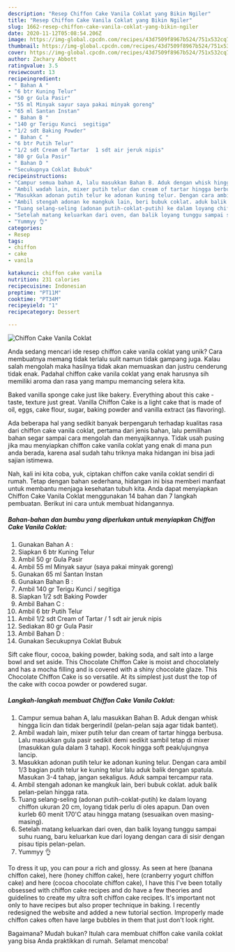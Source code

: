 ```yaml
---
description: "Resep Chiffon Cake Vanila Coklat yang Bikin Ngiler"
title: "Resep Chiffon Cake Vanila Coklat yang Bikin Ngiler"
slug: 1662-resep-chiffon-cake-vanila-coklat-yang-bikin-ngiler
date: 2020-11-12T05:08:54.206Z
image: https://img-global.cpcdn.com/recipes/43d7509f8967b524/751x532cq70/chiffon-cake-vanila-coklat-foto-resep-utama.jpg
thumbnail: https://img-global.cpcdn.com/recipes/43d7509f8967b524/751x532cq70/chiffon-cake-vanila-coklat-foto-resep-utama.jpg
cover: https://img-global.cpcdn.com/recipes/43d7509f8967b524/751x532cq70/chiffon-cake-vanila-coklat-foto-resep-utama.jpg
author: Zachary Abbott
ratingvalue: 3.5
reviewcount: 13
recipeingredient:
- " Bahan A "
- "6 btr Kuning Telur"
- "50 gr Gula Pasir"
- "55 ml Minyak sayur saya pakai minyak goreng"
- "65 ml Santan Instan"
- " Bahan B "
- "140 gr Terigu Kunci  segitiga"
- "1/2 sdt Baking Powder"
- " Bahan C "
- "6 btr Putih Telur"
- "1/2 sdt Cream of Tartar  1 sdt air jeruk nipis"
- "80 gr Gula Pasir"
- " Bahan D "
- "Secukupnya Coklat Bubuk"
recipeinstructions:
- "Campur semua bahan A, lalu masukkan Bahan B. Aduk dengan whisk hingga licin dan tidak bergerindil (pelan-pelan saja agar tidak bantet)."
- "Ambil wadah lain, mixer putih telur dan cream of tartar hingga berbusa. Lalu masukkan gula pasir sedikit demi sedikit sambil tetap di mixer (masukkan gula dalam 3 tahap). Kocok hingga soft peak/ujungnya lancip."
- "Masukkan adonan putih telur ke adonan kuning telur. Dengan cara ambil 1/3 bagian putih telur ke kuning telur lalu aduk balik dengan spatula. Masukan 3-4 tahap, jangan sekaligus. Aduk sampai tercampur rata."
- "Ambil stengah adonan ke mangkuk lain, beri bubuk coklat. aduk balik pelan-pelan hingga rata."
- "Tuang selang-seling (adonan putih-coklat-putih) ke dalam loyang chiffon ukuran 20 cm, loyang tidak perlu di oles apapun. Dan oven kurleb 60 menit 170&#39;C atau hingga matang (sesuaikan oven masing-masing)."
- "Setelah matang keluarkan dari oven, dan balik loyang tunggu sampai suhu ruang, baru keluarkan kue dari loyang dengan cara di sisir dengan pisau tipis pelan-pelan."
- "Yummyy 👌"
categories:
- Resep
tags:
- chiffon
- cake
- vanila

katakunci: chiffon cake vanila 
nutrition: 231 calories
recipecuisine: Indonesian
preptime: "PT11M"
cooktime: "PT34M"
recipeyield: "1"
recipecategory: Dessert

---
```



![Chiffon Cake Vanila Coklat](https://img-global.cpcdn.com/recipes/43d7509f8967b524/751x532cq70/chiffon-cake-vanila-coklat-foto-resep-utama.jpg)

Anda sedang mencari ide resep chiffon cake vanila coklat yang unik? Cara membuatnya memang tidak terlalu sulit namun tidak gampang juga. Kalau salah mengolah maka hasilnya tidak akan memuaskan dan justru cenderung tidak enak. Padahal chiffon cake vanila coklat yang enak harusnya sih memiliki aroma dan rasa yang mampu memancing selera kita.

Baked vanilla sponge cake just like bakery. Everything about this cake - taste, texture just great. Vanilla Chiffon Cake is a light cake that is made of oil, eggs, cake flour, sugar, baking powder and vanilla extract (as flavoring).

Ada beberapa hal yang sedikit banyak berpengaruh terhadap kualitas rasa dari chiffon cake vanila coklat, pertama dari jenis bahan, lalu pemilihan bahan segar sampai cara mengolah dan menyajikannya. Tidak usah pusing jika mau menyiapkan chiffon cake vanila coklat yang enak di mana pun anda berada, karena asal sudah tahu triknya maka hidangan ini bisa jadi sajian istimewa.


Nah, kali ini kita coba, yuk, ciptakan chiffon cake vanila coklat sendiri di rumah. Tetap dengan bahan sederhana, hidangan ini bisa memberi manfaat untuk membantu menjaga kesehatan tubuh kita. Anda dapat menyiapkan Chiffon Cake Vanila Coklat menggunakan 14 bahan dan 7 langkah pembuatan. Berikut ini cara untuk membuat hidangannya.

<!--inarticleads1-->

##### Bahan-bahan dan bumbu yang diperlukan untuk menyiapkan Chiffon Cake Vanila Coklat:

1. Gunakan  Bahan A :
1. Siapkan 6 btr Kuning Telur
1. Ambil 50 gr Gula Pasir
1. Ambil 55 ml Minyak sayur (saya pakai minyak goreng)
1. Gunakan 65 ml Santan Instan
1. Gunakan  Bahan B :
1. Ambil 140 gr Terigu Kunci / segitiga
1. Siapkan 1/2 sdt Baking Powder
1. Ambil  Bahan C :
1. Ambil 6 btr Putih Telur
1. Ambil 1/2 sdt Cream of Tartar / 1 sdt air jeruk nipis
1. Sediakan 80 gr Gula Pasir
1. Ambil  Bahan D :
1. Gunakan Secukupnya Coklat Bubuk


Sift cake flour, cocoa, baking powder, baking soda, and salt into a large bowl and set aside. This Chocolate Chiffon Cake is moist and chocolately and has a mocha filling and is covered with a shiny chocolate glaze. This Chocolate Chiffon Cake is so versatile. At its simplest just dust the top of the cake with cocoa powder or powdered sugar. 

<!--inarticleads2-->

##### Langkah-langkah membuat Chiffon Cake Vanila Coklat:

1. Campur semua bahan A, lalu masukkan Bahan B. Aduk dengan whisk hingga licin dan tidak bergerindil (pelan-pelan saja agar tidak bantet).
1. Ambil wadah lain, mixer putih telur dan cream of tartar hingga berbusa. Lalu masukkan gula pasir sedikit demi sedikit sambil tetap di mixer (masukkan gula dalam 3 tahap). Kocok hingga soft peak/ujungnya lancip.
1. Masukkan adonan putih telur ke adonan kuning telur. Dengan cara ambil 1/3 bagian putih telur ke kuning telur lalu aduk balik dengan spatula. Masukan 3-4 tahap, jangan sekaligus. Aduk sampai tercampur rata.
1. Ambil stengah adonan ke mangkuk lain, beri bubuk coklat. aduk balik pelan-pelan hingga rata.
1. Tuang selang-seling (adonan putih-coklat-putih) ke dalam loyang chiffon ukuran 20 cm, loyang tidak perlu di oles apapun. Dan oven kurleb 60 menit 170&#39;C atau hingga matang (sesuaikan oven masing-masing).
1. Setelah matang keluarkan dari oven, dan balik loyang tunggu sampai suhu ruang, baru keluarkan kue dari loyang dengan cara di sisir dengan pisau tipis pelan-pelan.
1. Yummyy 👌


To dress it up, you can pour a rich and glossy. As seen at here (banana chiffon cake), here (honey chiffon cake), here (cranberry yogurt chiffon cake) and here (cocoa chocolate chiffon cake), I have this I&#39;ve been totally obsessed with chiffon cake recipes and do have a few theories and guidelines to create my ultra soft chiffon cake recipes. It&#39;s important not only to have recipes but also proper technique in baking. I recently redesigned the website and added a new tutorial section. Improperly made chiffon cakes often have large bubbles in them that just don&#39;t look right. 

Bagaimana? Mudah bukan? Itulah cara membuat chiffon cake vanila coklat yang bisa Anda praktikkan di rumah. Selamat mencoba!
